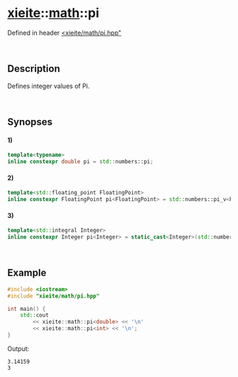 # [xieite](../../xieite.md)\:\:[math](../../math.md)\:\:pi
Defined in header [<xieite/math/pi.hpp"](../../../include/xieite/math/pi.hpp)

&nbsp;

## Description
Defines integer values of Pi.

&nbsp;

## Synopses
#### 1)
```cpp
template<typename>
inline constexpr double pi = std::numbers::pi;
```
#### 2)
```cpp
template<std::floating_point FloatingPoint>
inline constexpr FloatingPoint pi<FloatingPoint> = std::numbers::pi_v<FloatingPoint>;
```
#### 3)
```cpp
template<std::integral Integer>
inline constexpr Integer pi<Integer> = static_cast<Integer>(std::numbers::pi);
```

&nbsp;

## Example
```cpp
#include <iostream>
#include "xieite/math/pi.hpp"

int main() {
    std::cout
        << xieite::math::pi<double> << '\n'
        << xieite::math::pi<int> << '\n';
}
```
Output:
```
3.14159
3
```
